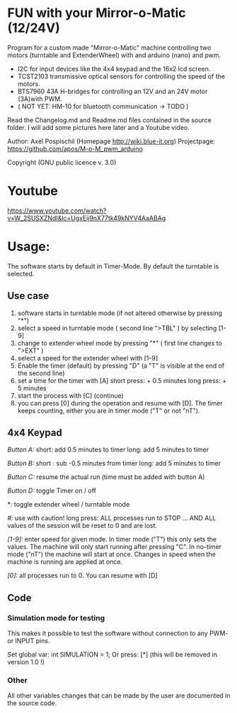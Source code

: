 # FUN with your Mirror-o-Matic (12/24V)
 
Program for a custom made "Mirror-o-Matic" machine controlling two motors 
(turntable and ExtenderWheel) with and arduino (nano) and pwm.

* I2C for input devices like the 4x4 keypad and the 16x2 lcd screen.
* TCST2103 transmissive optical sensors for controlling the speed of the motors.
* BTS7960 43A H-bridges for controlling an 12V and an 24V motor (3A)with PWM.
* ( NOT YET:  HM-10 for bluetooth communication -> TODO )

Read the Changelog.md and Readme.md files contained in the source folder.
I will add some pictures here later and a Youtube video.

Author: Axel Pospischil (Homepage http://wiki.blue-it.org)
Projectpage: https://github.com/apos/M-o-M_pwm_arduino

Copyright (GNU public licence v. 3.0)

# Youtube

https://www.youtube.com/watch?v=W_2SUSXZNdI&lc=UgxEij9nX77tk49kNYV4AaABAg

# Usage:

The software starts by default in Timer-Mode.
By default the turntable is selected.

## Use case

1. software starts in turntable mode (if not altered otherwise by pressing "*")
2. select a speed in turntable mode ( second line ">TBL" ) by selecting [1-9]
3. change to extender wheel mode by pressing "*" ( first line changes to  ">EXT" )
4. select a speed for the extender wheel with [1-9]
5. Enable the timer (default) by pressing "D" (a "T" is visible at the end of the second line)
5. set a time for the timer with [A]
   short press: + 0.5 minutes
   long press:  + 5 minutes
6. start the process with [C] (continue)
7. you can press [0] during the operation and resume with [D]. The timer keeps counting, either you are in timer mode ("T" or not "nT").

## 4x4 Keypad 

*Button A:* short: add 0.5 minutes to timer
            long:  add 5 minutes to timer

*Button B:* short : sub -0.5 minutes from timer
            long:  add 5 minutes to timer

*Button C:* resume the actual run (time must be added with button A)

*Button D:* toggle Timer on / off 

**:*        toggle extender wheel / turntable mode

*\#:*       use with caution! 
            long  press:  ALL processes run to STOP ... AND
                           ALL values of the session will be reset to 0 and are lost.

*[1-9]:*    enter speed for given mode.
            In timer mode ("T") this only sets the values. The machine will only start running after pressing "C". In no-timer mode ("nT") the machine will start at once. Changes in speed when the machine is running are applied at once.

*[0]:*      all processes run to 0. You can resume with [D]


## Code

### Simulation mode for testing
This makes it possible to test the software without connection to any PWM- or INPUT pins.

Set global var: int SIMULATION = 1;
Or press:       [\*] (this will be removed in version 1.0 !)

### Other

All other variables changes that can be made by the user are documented in the source code.

